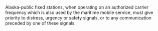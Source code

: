 Alaska-public fixed stations, when operating on an authorized carrier frequency which is also used by the maritime mobile service, must give priority to distress, urgency or safety signals, or to any communication preceded by one of these signals.

